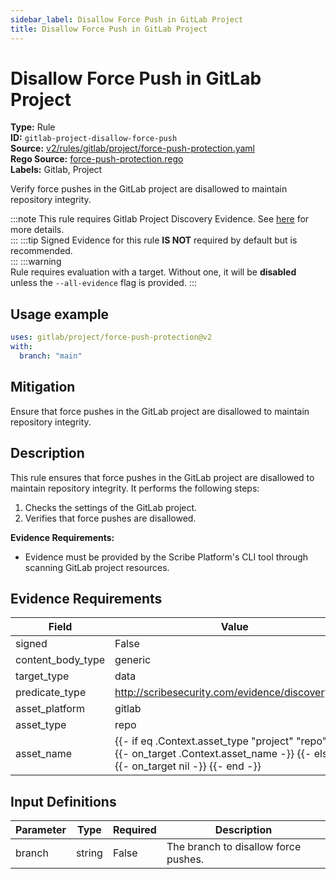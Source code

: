 ```yaml
---
sidebar_label: Disallow Force Push in GitLab Project
title: Disallow Force Push in GitLab Project
---  
```

# Disallow Force Push in GitLab Project  
**Type:** Rule  
**ID:** `gitlab-project-disallow-force-push`  
**Source:** [v2/rules/gitlab/project/force-push-protection.yaml](https://github.com/scribe-public/sample-policies/blob/main/v2/rules/gitlab/project/force-push-protection.yaml)  
**Rego Source:** [force-push-protection.rego](https://github.com/scribe-public/sample-policies/blob/main/v2/rules/gitlab/project/force-push-protection.rego)  
**Labels:** Gitlab, Project  

Verify force pushes in the GitLab project are disallowed to maintain repository integrity.

:::note 
This rule requires Gitlab Project Discovery Evidence. See [here](/docs/platforms/discover#gitlab-discovery) for more details.  
::: 
:::tip 
Signed Evidence for this rule **IS NOT** required by default but is recommended.  
::: 
:::warning  
Rule requires evaluation with a target. Without one, it will be **disabled** unless the `--all-evidence` flag is provided.
::: 

## Usage example

```yaml
uses: gitlab/project/force-push-protection@v2
with:
  branch: "main"
```

## Mitigation  
Ensure that force pushes in the GitLab project are disallowed to maintain repository integrity.


## Description  
This rule ensures that force pushes in the GitLab project are disallowed to maintain repository integrity.
It performs the following steps:

1. Checks the settings of the GitLab project.
2. Verifies that force pushes are disallowed.

**Evidence Requirements:**
- Evidence must be provided by the Scribe Platform's CLI tool through scanning GitLab project resources.

## Evidence Requirements  
| Field | Value |
|-------|-------|
| signed | False |
| content_body_type | generic |
| target_type | data |
| predicate_type | http://scribesecurity.com/evidence/discovery/v0.1 |
| asset_platform | gitlab |
| asset_type | repo |
| asset_name | {{- if eq .Context.asset_type "project" "repo" -}} {{- on_target .Context.asset_name -}} {{- else -}} {{- on_target nil -}} {{- end -}} |

## Input Definitions  
| Parameter | Type | Required | Description |
|-----------|------|----------|-------------|
| branch | string | False | The branch to disallow force pushes. |

